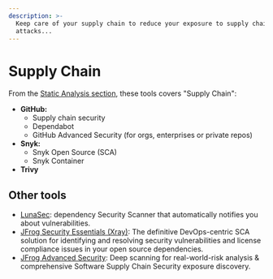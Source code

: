 ```yaml
---
description: >-
  Keep care of your supply chain to reduce your exposure to supply chain
  attacks...
---
```


# Supply Chain

From the [Static Analysis section](static-analysis.md), these tools covers "Supply Chain":

* **GitHub:**
  * Supply chain security
  * Dependabot
  * GitHub Advanced Security (for orgs, enterprises or private repos)
* **Snyk:**
  * Snyk Open Source (SCA)
  * Snyk Container
* **Trivy**

## Other tools

* [LunaSec](https://github.com/lunasec-io/lunasec): dependency Security Scanner that automatically notifies you about vulnerabilities.
* [JFrog Security Essentials (Xray)](https://jfrog.com/xray/): The definitive DevOps-centric SCA solution for identifying and resolving security vulnerabilities and license compliance issues in your open source dependencies.
* [JFrog Advanced Security](https://jfrog.com/xray/#xray-advanced): Deep scanning for real-world-risk analysis & comprehensive Software Supply Chain Security exposure discovery.
